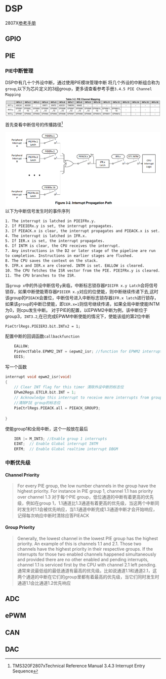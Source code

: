 # DSP    
2807X[参考手册](/tms28075ReferenceManual.pdf)
## GPIO

## PIE
### PIE中断管理
DSP中有几十个外设中断，通过使用PIE模块管理中断
将几个外设的中断组合称为`group`,以下为芯片定义的3组group，更多请查看参考手册`3.4.5 PIE Channel Mapping`
![PIE Channel Mapping](/dspTutorialPic/PIE_ChannelMapping.png "PIE Channel Mapping")

首先查看中断信号的传播路径[^1^]
[^1^]:TMS320F2807xTechnical Reference Manual 3.4.3 Interrupt Entry Sequence

![Interrupt Propagation Path](/dspTutorialPic/PIE_InterruptPropagationPath.png "Interrupt Propagation Path")
以下为中断信号发生时的事件序列
```
1. The interrupt is latched in PIEIFRx.y.
2. If PIEIERx.y is set, the interrupt propagates.
3. If PIEACK.x is clear, the interrupt propagates and PIEACK.x is set.
4. The interrupt is latched in IFR.x.
5. If IER.x is set, the interrupt propagates.
6. If INTM is clear, the CPU receives the interrupt.
7. Any instructions in the D2 or later stage of the pipeline are run to completion. Instructions in earlier stages are flushed.
8. The CPU saves the context on the stack.
9. IFR.x and IER.x are cleared. INTM is set. EALLOW is cleared.
10. The CPU fetches the ISR vector from the PIE. PIEIFRx.y is cleared.
11. The CPU branches to the ISR.
```
当`group x`中的外设中断信号`y`来临，中断标志锁存器`PIEIFR x.y Latch`会将信号锁存，如果中断使能寄存器`PIEIER x.y`对应的位使能，则中断继续传递下去,这时该group的`PIEACK`会置位，中断信号进入中断标志锁存器`IFR.x latch`进行锁存，如果该`group`的中断已使能，即`IER.x=1`则信号继续传递，如果全局中断使能INTM为0，则cpu发生中断。
对于PIE的配置，以EPWM2中断为例，该中断位于group3，`INT3.2`,在已完成EPWM中断使能的情况下，使能该组的第2位中断
```  
PieCtrlRegs.PIEIER3.bit.INTx2 = 1;
```

配置中断的回调函数`callbackfunction`
```c
    EALLOW;
    PieVectTable.EPWM2_INT = &epwm2_isr; //function for EPWM2 interrupt 
    EDIS;
```
写一个函数
```c
interrupt void epwm2_isr(void)
{
    // Clear INT flag for this timer 清除外设中断的标志位
    EPwm2Regs.ETCLR.bit.INT = 1;
    // Acknowledge this interrupt to receive more interrupts from group 3
    //清除PIE group的标志位
    PieCtrlRegs.PIEACK.all = PIEACK_GROUP3; 

}
```

使能group1和全局中断，这个一般放在最后
``` c
    IER |= M_INT3; //Enable group 1 interrupts
    EINT;  // Enable Global interrupt INTM
    ERTM;  // Enable Global realtime interrupt DBGM

```
### 中断优先级
#### Channel Priority
> For every PIE group, the low number channels in the group have the highest priority. For instance in PIE group 1, channel 1.1 has priority over channel 1.3
> 对于每个PIE group，低位通道的中断有着更高的优先级，例如在group 1，1.1通道比1.3通道有着更高的优先级，当这两个中断同时发生时1.1会被优先响应，当1.1通道中断完成1.3通道中断才会开始响应，记得每次响应中断时清除应答PIEACK  
#### Group Priority
> Generally, the lowest channel in the lowest PIE group has the highest priority. An example of this is channels 1.1 
and 2.1. Those two channels have the highest priority in their respective groups. If the interrupts for those two 
enabled channels happened simultaneously and provided there are no other enabled and pending interrupts, 
channel 1.1 is serviced first by the CPU with channel 2.1 left pending.
> 通常来说最低组的最低通道有最高的优先级。比如说通道1.1和通道2.1，这两个通道的中断在它们的group里都有着最高的优先级，当它们同时发生时通道1.1会比通道1.2优先响应
## ADC

## ePWM

## CAN

## DAC




